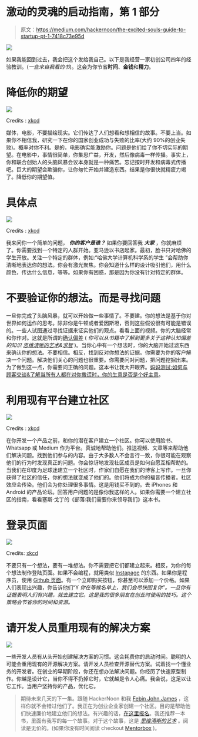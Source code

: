 # 激动的灵魂的启动指南，第 1 部分

> 原文：<https://medium.com/hackernoon/the-excited-souls-guide-to-startup-pt-1-7418c73e95d>

![](img/01403d2335600a769b91ae50330ef0ff.png)

如果我能回到过去，我会把这个发给我自己。以下是我经营一家初创公司四年的经验教训。(*一些来自我看的书*)。这会为你节省**时间**、**金钱**和**精力**。

# 降低你的期望

![](img/562ad05f64a58aca38a230b0e02826f9.png)

Credits : [xkcd](https://www.explainxkcd.com/wiki/index.php/1110:_Click_and_Drag)

媒体，电影，不要描绘现实。它们传达了人们想看和想相信的故事。不要上当。如果你不相信我，研究一下在你的国家创业成功与失败的比率(大约 90%的创业失败)。概率对你不利。是的，电影确实能激励你。问题是他们给了你不切实际的期望。在电影中，事情很简单，你集思广益，开发，然后像病毒一样传播。事实上，你和联合创始人的头脑风暴会议本身就是一种痛苦。忘记按时开发和病毒式传播吧。巨大的期望会欺骗你，让你匆忙开始并建造东西。结果是你很快就精疲力竭了。降低你的期望值。

# 具体点

![](img/6cc8d700033500376f29f23da10df7cd.png)

Credits : [xkcd](http://xkcd.com)

我来问你一个简单的问题， ***你的客户是谁？*** 如果你要回答我 ***大家*** ，你就麻烦了。你需要找到一个特定的人群开始。亚马逊以书店起家。最初，脸书只对哈佛的学生开放。关注一个特定的群体，例如:“哈佛大学计算机科学系的学生 ”会帮助你清晰地表达你的想法。你会有激光聚焦。你会知道什么样的设计吸引他们，用什么颜色，传达什么信息，等等。如果你有困惑，那是因为你没有针对特定的群体。

# 不要验证你的想法。而是寻找问题

一旦你完成了头脑风暴，就可以开始做一些事情了。不要建。你的想法是基于你对世界如何运作的思考。除非你是牛顿或者爱因斯坦，否则这些假设很有可能是错误的。一些人试图通过寻找证据来证实他们的观点。看看上面的视频。你的大脑经常和你作对。这就是所谓的[确认偏差](https://en.wikipedia.org/wiki/Confirmation_bias) ( *你可以从书籍中了解到更多关于这种认知偏差的知识* [*思维清晰的艺术*](http://amzn.to/2CjcxGZ)*&*[*求智*](http://amzn.to/2Cg6KSj) )。当你心中有一个想法时，你的大脑开始过滤东西来确认你的想法。不要相信。相反，找到反对你想法的证据。你需要为你的客户解决一个问题。解决他们关心的问题也很重要。你需要问对问题，把问题挖掘出来。为了做到这一点，你需要问正确的问题。这本书让我大开眼界。[妈妈测试:如何与顾客交谈&了解当所有人都在对你撒谎时，你的生意是否是个好主意](http://amzn.to/2ECSPY0)。

# 利用现有平台建立社区

![](img/45318b97a238806f479329c31b971d03.png)

Credits : [xkcd](https://xkcd.com/1239/)

在你开发一个产品之前，和你的潜在客户建立一个社区。你可以使用脸书、Whatsapp 或 Medium 作为平台。真诚地帮助他们。推送视频、文章等来帮助他们解决问题。找到他们参与的内容。由于大多数人不会言行一致，你很可能在观察他们的行为时发现真正的问题。你会惊讶地发现社区成员是如何自愿互相帮助的。当我们在印度为足球迷建立一个社区时，作家们自愿在我们的博客上写作。一旦你获得了社区的信任，你的想法就变成了他们的。他们将成为你的福音传播者。社区效应会传染。他们会为你处理很多事情。这是用钱买不到的。去 iPhones 和 Android 的产品论坛。回答用户问题的是像你我这样的人。如果你需要一个建立社区的指南，看看塞斯·戈丁的《部落:我们需要你来领导我们》这本书。

# 登录页面

![](img/05fad14c8b27e65fabd62728d95265ab.png)

Credits: [xkcd](https://www.google.co.in/url?sa=t&rct=j&q=&esrc=s&source=web&cd=2&cad=rja&uact=8&ved=0ahUKEwjkjPnjwbvYAhWMN48KHXE6Dw0QFggyMAE&url=https%3A%2F%2Fxkcd.com%2F1446%2F&usg=AOvVaw18IkVTTve7Bz_4f764OyJu)

不要只有一个想法，要有一堆想法。你不需要把它们都建立起来。相反，为你的每个想法制作登陆页面。如果不会编程，就用类似 [Instapage](http://instapg.es/l6tJM) 的东西。如果你是程序员，使用 [Github 页面](http://page.github.com)。有一个立即购买按钮，你甚至可以添加一个价格。如果人们表现出兴趣，你告诉他们“Y *你在等候名单上，我们会尽快回复你”。一旦你有证据表明人们有兴趣，就去建立它。这是我的很多朋友在创业时使用的技巧。这个策略会节省你的时间和资源。*

# 请开发人员重用现有的解决方案

![](img/8c49794308eb163398290d45dd3e7ec6.png)

一些开发人员有从头开始创建解决方案的习惯。这会耗费你的启动时间。聪明的人可能会重用现有的开源解决方案。请开发人员检查开源替代方案。试着找一个懂业务的开发者。在创业的早期阶段，你还在想办法解决问题。你经历了快速原型制作。你越是设计它，当你不得不扔掉它时，它就越是令人心痛。我会说，这足以让它工作。当用户坚持你的产品，优化它。

> 期待未来几天的下一集。跟随 HackerNoon 和我 [Febin John James](https://medium.com/u/75a616711f4e?source=post_page-----7418c73e95d--------------------------------) ，这样你就不会错过他们了。我正在为创业企业家创建一个社区。目的是帮助他们快速廉价地建立他们的想法。有兴趣的话，[在这里报名](https://goo.gl/forms/dXwZ1eBhXakqvumi2)。我还推荐一本书，里面有我写的每一个故事。对于这个故事，这是 [*思维清晰的艺术*](http://amzn.to/2EL5WGB) 。阅读是无价的。(如果你没有时间阅读 checkout [Mentorbox](https://mentorbox.com/partners?affiliate_id=898086) )。